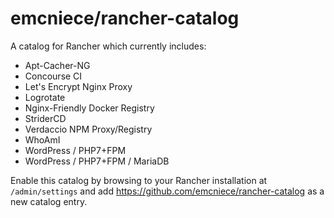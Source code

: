 # emcniece/rancher-catalog

A catalog for Rancher which currently includes:

- Apt-Cacher-NG
- Concourse CI
- Let's Encrypt Nginx Proxy
- Logrotate
- Nginx-Friendly Docker Registry
- StriderCD
- Verdaccio NPM Proxy/Registry
- WhoAmI
- WordPress / PHP7+FPM
- WordPress / PHP7+FPM / MariaDB

Enable this catalog by browsing to your Rancher installation at `/admin/settings` and add https://github.com/emcniece/rancher-catalog as a new catalog entry.

